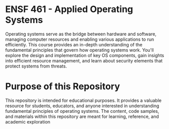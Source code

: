 # ENSF 461 - Applied Operating Systems
Operating systems serve as the bridge between hardware and software, managing computer resources and enabling various applications to run efficiently. This course provides an in-depth understanding of the fundamental principles that govern how operating systems work. You'll explore the design and implementation of key OS components, gain insights into efficient resource management, and learn about security elements that protect systems from threats.

# Purpose of this Repository
This repository is intended for educational purposes. It provides a valuable resource for students, educators, and anyone interested in understanding fundamental principles of operating systems. The content, code samples, and materials within this repository are meant for learning, reference, and academic exploration
